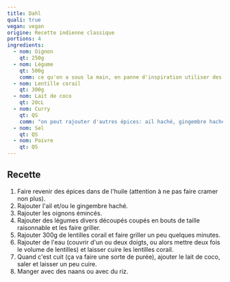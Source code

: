 ```yaml
---
title: Dahl
quali: true
vegan: vegan
origine: Recette indienne classique
portions: 4
ingredients:
  - nom: Oignon
    qt: 250g
  - nom: Légume
    qt: 500g
    comm: ce qu'on a sous la main, en panne d'inspiration utiliser des carottes
  - nom: Lentille corail
    qt: 300g
  - nom: Lait de coco
    qt: 20cL
  - nom: Curry
    qt: QS
    comm: "on peut rajouter d'autres épices: ail haché, gingembre haché, cardamome, cumin, paprika, piment, …"
  - nom: Sel
    qt: QS
  - nom: Poivre
    qt: QS
---
```


Recette
-------

1. Faire revenir des épices dans de l'huile (attention à ne pas faire cramer non plus).
2. Rajouter l'ail et/ou le gingembre haché.
3. Rajouter les oignons émincés.
4. Rajouter des légumes divers découpés coupés en bouts de taille raisonnable et les faire griller.
5. Rajouter 300g de lentilles corail et faire griller un peu quelques minutes.
6. Rajouter de l'eau (couvrir d'un ou deux doigts, ou alors mettre deux fois le volume de lentilles) et laisser cuire les lentilles corail.
7. Quand c'est cuit (ça va faire une sorte de purée), ajouter le lait de coco, saler et laisser un peu cuire.
8. Manger avec des naans ou avec du riz.

